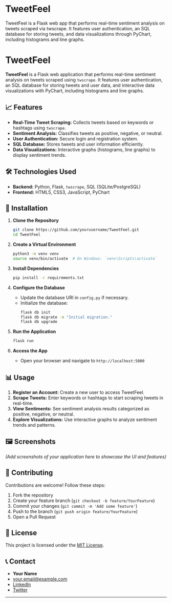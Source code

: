 # TweetFeel
TweetFeel is a Flask web app that performs real-time sentiment analysis on tweets scraped via twscrape. It features user authentication, an SQL database for storing tweets, and data visualizations through PyChart, including histograms and line graphs.


# TweetFeel

**TweetFeel** is a Flask web application that performs real-time sentiment analysis on tweets scraped using `twscrape`. It features user authentication, an SQL database for storing tweets and user data, and interactive data visualizations with PyChart, including histograms and line graphs.

## 📈 Features

- **Real-Time Tweet Scraping:** Collects tweets based on keywords or hashtags using `twscrape`.
- **Sentiment Analysis:** Classifies tweets as positive, negative, or neutral.
- **User Authentication:** Secure login and registration system.
- **SQL Database:** Stores tweets and user information efficiently.
- **Data Visualizations:** Interactive graphs (histograms, line graphs) to display sentiment trends.

## 🛠️ Technologies Used

- **Backend:** Python, Flask, `twscrape`, SQL (SQLite/PostgreSQL)
- **Frontend:** HTML5, CSS3, JavaScript, PyChart

## 🚀 Installation

1. **Clone the Repository**
    ```bash
    git clone https://github.com/yourusername/TweetFeel.git
    cd TweetFeel
    ```

2. **Create a Virtual Environment**
    ```bash
    python3 -m venv venv
    source venv/bin/activate  # On Windows: `venv\Scripts\activate`
    ```

3. **Install Dependencies**
    ```bash
    pip install -r requirements.txt
    ```

4. **Configure the Database**
    - Update the database URI in `config.py` if necessary.
    - Initialize the database:
        ```bash
        flask db init
        flask db migrate -m "Initial migration."
        flask db upgrade
        ```

5. **Run the Application**
    ```bash
    flask run
    ```

6. **Access the App**
    - Open your browser and navigate to `http://localhost:5000`

## 📊 Usage

1. **Register an Account:** Create a new user to access TweetFeel.
2. **Scrape Tweets:** Enter keywords or hashtags to start scraping tweets in real-time.
3. **View Sentiments:** See sentiment analysis results categorized as positive, negative, or neutral.
4. **Explore Visualizations:** Use interactive graphs to analyze sentiment trends and patterns.

## 🖼️ Screenshots

*(Add screenshots of your application here to showcase the UI and features)*

## 🤝 Contributing

Contributions are welcome! Follow these steps:

1. Fork the repository
2. Create your feature branch (`git checkout -b feature/YourFeature`)
3. Commit your changes (`git commit -m 'Add some feature'`)
4. Push to the branch (`git push origin feature/YourFeature`)
5. Open a Pull Request

## 📄 License

This project is licensed under the [MIT License](LICENSE).

## 📞 Contact

- **Your Name**
- [your.email@example.com](mailto:your.email@example.com)
- [LinkedIn](https://www.linkedin.com/in/yourprofile/)
- [Twitter](https://twitter.com/yourprofile)

---

